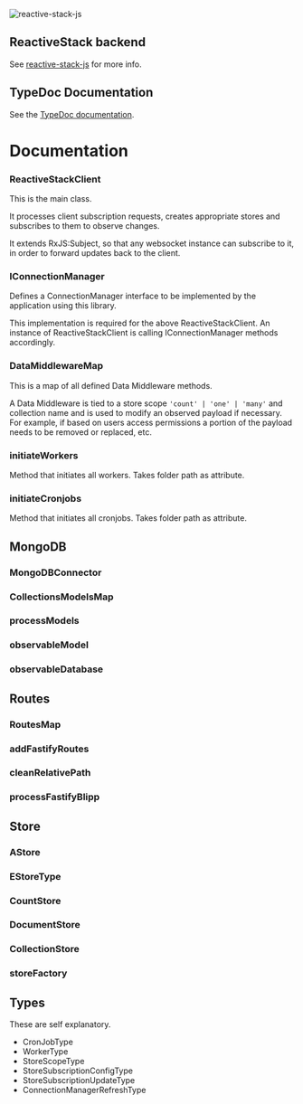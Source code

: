 ![reactive-stack-js](https://avatars0.githubusercontent.com/u/72337471?s=75)

## ReactiveStack backend
See [reactive-stack-js](https://github.com/reactive-stack-js) for more info.

## TypeDoc Documentation
See the <a href="https://reactive-stack-js.github.io/reactive-stack-js-backend/docs/" target="_blank">TypeDoc documentation</a>.

# Documentation

### ReactiveStackClient
This is the main class.

It processes client subscription requests, creates appropriate stores and subscribes to them to observe changes.

It extends RxJS:Subject, so that any websocket instance can subscribe to it, in order to forward updates back to the client.

### IConnectionManager
Defines a ConnectionManager interface to be implemented by the application using this library.

This implementation is required for the above ReactiveStackClient. An instance of ReactiveStackClient is calling IConnectionManager methods accordingly.

### DataMiddlewareMap
This is a map of all defined Data Middleware methods.

A Data Middleware is tied to a store scope ```'count' | 'one' | 'many'``` and collection name and is used to modify an observed payload if necessary.
For example, if based on users access permissions a portion of the payload needs to be removed or replaced, etc.

### initiateWorkers
Method that initiates all workers. Takes folder path as attribute.

### initiateCronjobs
Method that initiates all cronjobs. Takes folder path as attribute.

## MongoDB
### MongoDBConnector

### CollectionsModelsMap
### processModels
### observableModel
### observableDatabase

## Routes
### RoutesMap
### addFastifyRoutes
### cleanRelativePath
### processFastifyBlipp

## Store
### AStore
### EStoreType
### CountStore
### DocumentStore
### CollectionStore
### storeFactory

## Types
These are self explanatory.
- CronJobType
- WorkerType
- StoreScopeType
- StoreSubscriptionConfigType
- StoreSubscriptionUpdateType
- ConnectionManagerRefreshType
